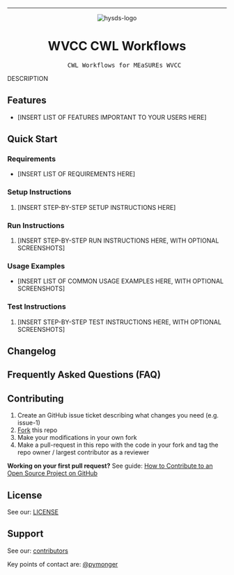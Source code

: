 <!-- Header block for project -->
<hr>

<div align="center">
    
  ![hysds-logo](https://user-images.githubusercontent.com/3129134/161156679-c3dcec08-b6af-44e4-910c-5ec82ef18649.png)

  <h1 align="center">WVCC CWL Workflows</h1>
    
</div>

<pre align="center">
    CWL Workflows for MEaSUREs WVCC
</pre>

<!-- Header block for project -->

<!--[![](https://circleci.com/gh/pymonger/wvcc-cwl-workflows.svg?style=svg)](https://circleci.com/gh/pymonger/wvcc-cwl-workflows) ![](https://img.shields.io/github/release-date/pymonger/wvcc-cwl-workflows) -->
<!-- ☝️ Add badges via: https://shields.io e.g. ![](https://img.shields.io/github/your_chosen_action/your_org/your_repo) ☝️ -->


<!-- ☝️ Screenshot of your software (if applicable) via ![](https://uri-to-your-screenshot) ☝️ -->

DESCRIPTION

## Features

* [INSERT LIST OF FEATURES IMPORTANT TO YOUR USERS HERE]

<!-- ☝️ Replace with a bullet-point list of your features ☝️ -->

## Quick Start

### Requirements

* [INSERT LIST OF REQUIREMENTS HERE]
  
<!-- ☝️ Replace with a bullet-point list of your requirements, including hardware if applicable ☝️ -->

### Setup Instructions

1. [INSERT STEP-BY-STEP SETUP INSTRUCTIONS HERE]
   
<!-- ☝️ Replace with a numbered list of how to set up your software prior to running ☝️ -->

### Run Instructions

1. [INSERT STEP-BY-STEP RUN INSTRUCTIONS HERE, WITH OPTIONAL SCREENSHOTS]

<!-- ☝️ Replace with a numbered list of your run instructions, including expected results ☝️ -->

### Usage Examples

* [INSERT LIST OF COMMON USAGE EXAMPLES HERE, WITH OPTIONAL SCREENSHOTS]

<!-- ☝️ Replace with a list of your usage examples, including screenshots if possible, and link to external documentation for details ☝️ -->

### Test Instructions

1. [INSERT STEP-BY-STEP TEST INSTRUCTIONS HERE, WITH OPTIONAL SCREENSHOTS]

<!-- ☝️ Replace with a numbered list of your test instructions, including expected results / outputs with optional screenshots ☝️ -->

## Changelog

<!-- See our [releases page](https://github.com/pymonger/wvcc-cwl-workflows/releases) for our key versioned releases. -->

## Frequently Asked Questions (FAQ)

<!-- No questions yet. Propose a question to be added here by reaching out to our contributors! See support section below. -->

## Contributing

1. Create an GitHub issue ticket describing what changes you need (e.g. issue-1)
2. [Fork](https://github.com/pymonger/wvcc-cwl-workflows/fork) this repo
3. Make your modifications in your own fork
4. Make a pull-request in this repo with the code in your fork and tag the repo owner / largest contributor as a reviewer

**Working on your first pull request?** See guide: [How to Contribute to an Open Source Project on GitHub](https://kcd.im/pull-request)

## License

See our: [LICENSE](https://github.com/pymonger/wvcc-cwl-workflows/blob/main/LICENSE)

## Support

See our: [contributors](https://github.com/pymonger/wvcc-cwl-workflows/graphs/contributors)

Key points of contact are: [@pymonger](https://github.com/pymonger)

